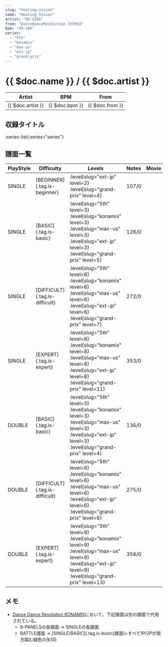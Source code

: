 ```yaml
---
slug: "healing-vision"
name: "Healing Vision"
artist: "DE-SIRE"
from: "DanceDanceRevolution 5thMIX"
bpm: "49-196"
series:
  - "5th"
  - "konamix"
  - "max-us"
  - "ext-jp"
  - "grand-prix"
---
```


# {{ $doc.name }} / {{ $doc.artist }}

|Artist|BPM|From|
|------|---|----|
|{{ $doc.artist }}|{{ $doc.bpm }}|{{ $doc.from }}|

## 収録タイトル

:series-list{:series="series"}

## 譜面一覧

|PlayStyle|Difficulty|Levels|Notes|Movie|
|---------|----------|------|-----|-----|
|SINGLE|[BEGINNER]{.tag.is-beginner}|<div class="field is-grouped is-grouped-multiline"> :level{slug="ext-jp" level=2} :level{slug="grand-prix" level=4}</div>|107/0||
|SINGLE|[BASIC]{.tag.is-basic}|<div class="field is-grouped is-grouped-multiline"> :level{slug="5th" level=3} :level{slug="konamix" level=3} :level{slug="max-us" level=3} :level{slug="ext-jp" level=3} :level{slug="grand-prix" level=5}</div>|128/0||
|SINGLE|[DIFFICULT]{.tag.is-difficult}|<div class="field is-grouped is-grouped-multiline"> :level{slug="5th" level=6} :level{slug="konamix" level=6} :level{slug="max-us" level=6} :level{slug="ext-jp" level=6} :level{slug="grand-prix" level=7}</div>|272/0||
|SINGLE|[EXPERT]{.tag.is-expert}|<div class="field is-grouped is-grouped-multiline"> :level{slug="5th" level=8} :level{slug="konamix" level=8} :level{slug="max-us" level=8} :level{slug="ext-jp" level=8} :level{slug="grand-prix" level=11}</div>|353/0||
|DOUBLE|[BASIC]{.tag.is-basic}|<div class="field is-grouped is-grouped-multiline"> :level{slug="5th" level=3} :level{slug="konamix" level=3} :level{slug="max-us" level=3} :level{slug="ext-jp" level=3} :level{slug="grand-prix" level=4}</div>|136/0||
|DOUBLE|[DIFFICULT]{.tag.is-difficult}|<div class="field is-grouped is-grouped-multiline"> :level{slug="5th" level=6} :level{slug="konamix" level=6} :level{slug="max-us" level=6} :level{slug="ext-jp" level=6} :level{slug="grand-prix" level=8}</div>|275/0||
|DOUBLE|[EXPERT]{.tag.is-expert}|<div class="field is-grouped is-grouped-multiline"> :level{slug="5th" level=9} :level{slug="konamix" level=9} :level{slug="max-us" level=9} :level{slug="ext-jp" level=9} :level{slug="grand-prix" level=13}</div>|358/0||

## メモ

- [Dance Dance Revolution KONAMIX](/series/konamix)において、下記譜面は別の譜面で代用されている。
  - 6-PANELSの各譜面 → SINGLEの各譜面
  - BATTLE譜面 → [SINGLE/BASIC]{.tag.is-basic}譜面(=すべて1P/2Pが両方踏む緑色の矢印)
